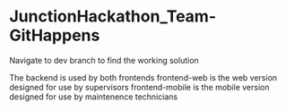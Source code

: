 # JunctionHackathon_Team-GitHappens

Navigate to dev branch to find the working solution

The backend is used by both frontends
frontend-web is the web version designed for use by supervisors
frontend-mobile is the mobile version designed for use by maintenence technicians
